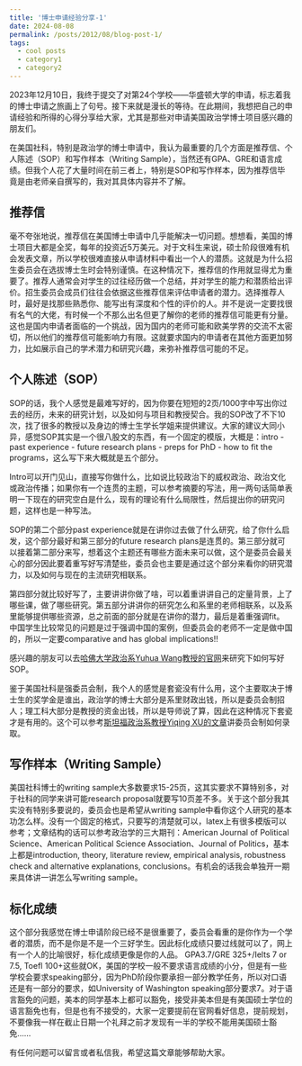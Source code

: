 ```yaml
---
title: '博士申请经验分享-1'
date: 2024-08-08
permalink: /posts/2012/08/blog-post-1/
tags:
  - cool posts
  - category1
  - category2
---
```

2023年12月10日，我终于提交了对第24个学校——华盛顿大学的申请，标志着我的博士申请之旅画上了句号。接下来就是漫长的等待。在此期间，我想把自己的申请经验和所得的心得分享给大家，尤其是那些对申请美国政治学博士项目感兴趣的朋友们。

在美国社科，特别是政治学的博士申请中，我认为最重要的几个方面是推荐信、个人陈述（SOP）和写作样本（Writing Sample），当然还有GPA、GRE和语言成绩。但我个人花了大量时间在前三者上，特别是SOP和写作样本，因为推荐信毕竟是由老师亲自撰写的，我对其具体内容并不了解。

## 推荐信

毫不夸张地说，推荐信在美国博士申请中几乎能解决一切问题。想想看，美国的博士项目大都是全奖，每年的投资近5万美元。对于文科生来说，硕士阶段很难有机会发表文章，所以学校很难直接从申请材料中看出一个人的潜质。这就是为什么招生委员会在选拔博士生时会特别谨慎。在这种情况下，推荐信的作用就显得尤为重要了。推荐人通常会对学生的过往经历做一个总结，并对学生的能力和潜质给出评价。招生委员会成员们往往会依据这些推荐信来评估申请者的潜力。选择推荐人时，最好是找那些熟悉你、能写出有深度和个性的评价的人。并不是说一定要找很有名气的大佬，有时候一个不那么出名但更了解你的老师的推荐信可能更有分量。这也是国内申请者面临的一个挑战，因为国内的老师可能和欧美学界的交流不太密切，所以他们的推荐信可能影响力有限。这就要求国内的申请者在其他方面更加努力，比如展示自己的学术潜力和研究兴趣，来弥补推荐信可能的不足。

## 个人陈述（SOP）

SOP的话，我个人感觉是最难写好的，因为你要在短短的2页/1000字中写出你过去的经历，未来的研究计划，以及如何与项目和教授契合。我的SOP改了不下10次，找了很多的教授以及身边的博士生学长学姐来提供建议。大家的建议大同小异，感觉SOP其实是一个很八股文的东西，有一个固定的模版，大概是：intro - past experience - future research plans - preps for PhD - how to fit the programs，这么写下来大概就是五个部分。

Intro可以开门见山，直接写你做什么，比如说比较政治下的威权政治、政治文化或政治传播；如果你有一个连贯的主题，可以参考摘要的写法，用一两句话简单表明一下现在的研究空白是什么，现有的理论有什么局限性，然后提出你的研究问题，这样也是一种写法。

SOP的第二个部分past experience就是在讲你过去做了什么研究，给了你什么启发，这个部分最好和第三部分的future research plans是连贯的。第三部分就可以接着第二部分来写，想着这个主题还有哪些方面未来可以做，这个是委员会最关心的部分因此要着重写好写清楚些，委员会也主要是通过这个部分来看你的研究潜力，以及如何与现在的主流研究相联系。

第四部分就比较好写了，主要讲讲你做了啥，可以着重讲讲自己的定量背景，上了哪些课，做了哪些研究。第五部分讲讲你的研究怎么和系里的老师相联系，以及系里能够提供哪些资源，总之前面的部分就是在讲你的潜力，最后是着重强调fit。 中国学生比较常见的问题是过于强调中国的案例，但委员会的老师不一定是做中国的，所以一定要comparative and has global implications!!

感兴趣的朋友可以去[哈佛大学政治系Yuhua Wang教授的官网](https://scholar.harvard.edu/yuhuawang/service)来研究下如何写好SOP。

鉴于美国社科是强委员会制，我个人的感觉是套瓷没有什么用，这个主要取决于博士生的奖学金是谁出，政治学的博士大部分是系里财政出钱，所以是委员会制招人；理工科大部分是教授的资金出钱，所以是导师说了算，因此在这种情况下套瓷才是有用的。这个可以参考[斯坦福政治系教授Yiqing XU的文章](http://zjian.org/2017/08/26/)讲委员会制如何录取。

## 写作样本（Writing Sample）

美国社科博士的writing sample大多数要求15-25页，这其实要求不算特别多，对于社科的同学来讲可能research proposal就要写10页差不多。关于这个部分我其实没有特别多要说的，委员会也是希望从writing sample中看你这个人研究的基本功怎么样。没有一个固定的格式，只要写的清楚就可以，latex上有很多模版可以参考；文章结构的话可以参考政治学的三大期刊：American Journal of Political Science、American Political Science Association、Journal of Politics，基本上都是introduction, theory, literature review, empirical analysis, robustness check and alternative explanations, conclusions。有机会的话我会单独开一期来具体讲一讲怎么写writing sample。

## 标化成绩

这个部分我感觉在博士申请阶段已经不是很重要了，委员会看重的是你作为一个学者的潜质，而不是你是不是一个三好学生。因此标化成绩只要过线就可以了，网上有一个人的比喻很好，标化成绩更像是你的人品。 GPA3.7/GRE 325+/Ielts 7 or 7.5, Toefl 100+这些就OK，美国的学校一般不要求语言成绩的小分，但是有一些学校会要求speaking部分，因为PhD阶段你要承担一部分教学任务，所以对口语还是有一部分的要求，如University of Washington speaking部分要求7。对于语言豁免的问题，美本的同学基本上都可以豁免，接受非美本但是有美国硕士学位的语言豁免也有，但是也有不接受的，大家一定要提前在官网看好信息，提前规划，不要像我一样在截止日期一个礼拜之前才发现有一半的学校不能用美国硕士豁免……

有任何问题可以留言或者私信我，希望这篇文章能够帮助大家。
